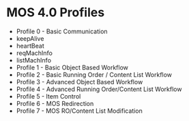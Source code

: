 # MOS 4.0 Profiles

- Profile 0 - Basic Communication
 - keepAlive
 - heartBeat
 - reqMachInfo
 - listMachInfo
- Profile 1 - Basic Object Based Workflow
- Profile 2 - Basic Running Order / Content List Workflow
- Profile 3 - Advanced Object Based Workflow
- Profile 4 - Advanced Running Order/Content List Workflow
- Profile 5 - Item Control
- Profile 6 - MOS Redirection
- Profile 7 - MOS RO/Content List Modification
